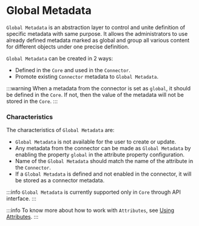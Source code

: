 # Global Metadata

`Global Metadata` is an abstraction layer to control and unite definition of specific metadata with same purpose. It allows the administrators to use already defined metadata marked as global and group all various content for different objects under one precise definition.

`Global Metadata` can be created in 2 ways:

- Defined in the `Core` and used in the `Connector`.
- Promote existing `Connector` metadata to `Global Metadata`.

:::warning
When a metadata from the connector is set as `global`, it should be defined in the `Core`. If not, then the value of the metadata will not be stored in the `Core`.
:::

### Characteristics

The characteristics of `Global Metadata` are:

- `Global Metadata` is not available for the user to create or update.
- Any metadata from the connector can be made as `Global Metadata` by enabling the property `global` in the attribute property configuration.
- Name of the `Global Metadata` should match the name of the attribute in the `Connector`.
- If a `Global Metadata` is defined and not enabled in the connector, it will be stored as a connector metadata.

:::info
`Global Metadata` is currently supported only in `Core` through API interface.
:::

:::info
To know more about how to work with `Attributes`, see [Using Attributes](../../../../contributors/attributes/overview).
:::